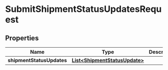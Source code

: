 
# SubmitShipmentStatusUpdatesRequest

## Properties
Name | Type | Description | Notes
------------ | ------------- | ------------- | -------------
**shipmentStatusUpdates** | [**List&lt;ShipmentStatusUpdate&gt;**](ShipmentStatusUpdate.md) |  |  [optional]



